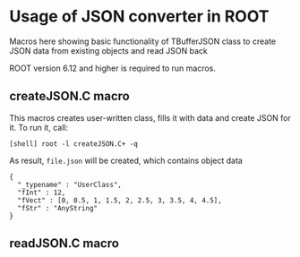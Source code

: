 # Usage of JSON converter in ROOT

Macros here showing basic functionality of TBufferJSON class to create JSON data from existing 
objects and read JSON back

ROOT version 6.12 and higher is required to run macros.

## createJSON.C macro

This macros creates user-written class, fills it with data and create JSON for it.
To run it, call:

    [shell] root -l createJSON.C+ -q

As result, `file.json` will be created, which contains object data

    {
      "_typename" : "UserClass",
      "fInt" : 12,
      "fVect" : [0, 0.5, 1, 1.5, 2, 2.5, 3, 3.5, 4, 4.5],
      "fStr" : "AnyString"
    }
    
## readJSON.C macro

    